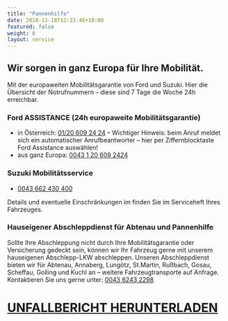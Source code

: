 ```yaml
---
title: "Pannenhilfe"
date: 2018-11-18T12:33:46+10:00
featured: false
weight: 8
layout: service
---
```


## Wir sorgen in ganz Europa für Ihre Mobilität.

Mit der europaweiten Mobilitätsgarantie von Ford und Suzuki. Hier die Übersicht der Notrufnummern – diese sind 7 Tage die Woche 24h erreichbar.

### Ford ASSISTANCE (24h europaweite Mobilitätsgarantie)

* in Österreich: <a href="tel:01206092424">01/20 609 24 24</a> – Wichtiger Hinweis: beim Anruf meldet sich ein automatischer Anrufbeantworter – hier per Ziffernblocktaste Ford Assistance auswählen!
* aus ganz Europa: <a href="tel:00431206092424">0043 1 20 609 2424</a>


### Suzuki Mobilitätsservice
* <a href="tel:0043662430400">0043 662 430 400</a>

Details und eventuelle Einschränkungen im finden Sie im Serviceheft Ihres Fahrzeuges.

### Hauseigener Abschleppdienst für Abtenau und Pannenhilfe

Sollte Ihre Abschleppung nicht durch Ihre Mobilitätsgarantie oder Versicherung gedeckt sein, können wir Ihr Fahrzeug gerne mit unserem hauseigenen Abschlepp-LKW abschleppen. Unseren Abschleppdienst bieten wir für Abtenau, Annaberg, Lungötz, St.Martin, Rußbach, Gosau, Scheffau, Golling und Kuchl an – weitere Fahrzeugtransporte auf Anfrage. Kontaktieren Sie uns gerne unter: <a href="tel:004362432298">0043 6243 2298</a>

# <a href="{{'assets/documents/Unfallbericht.pdf' | relative_url}}">UNFALLBERICHT HERUNTERLADEN</a>